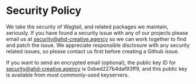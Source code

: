 # Security Policy

We take the security of Wagtail, and related packages we maintain, seriously. If you have found a security issue with any of our projects please email us at security@ahd-creative.agency so we can work together to find and patch the issue. We appreciate responsible disclosure with any security related issues, so please contact us first before creating a Github issue.

If you want to send an encrypted email (optional), the public key ID for security@ahd-creative.agency is 0xbed227b4daf93ff9, and this public key is available from most commonly-used keyservers.